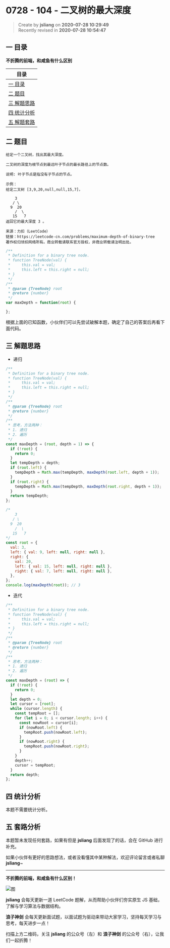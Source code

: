 0728 - 104 - 二叉树的最大深度
===

> Create by **jsliang** on **2020-07-28 10:29:49**  
> Recently revised in **2020-07-28 10:54:47**  

## 一 目录

**不折腾的前端，和咸鱼有什么区别**

| 目录 |
| --- |
| [一 目录](#chapter-one) |
| [二 题目](#chapter-two) |
| [三 解题思路](#chapter-three) |
| [四 统计分析](#chapter-four) |
| [五 解题套路](#chapter-five) |

## 二 题目



```
给定一个二叉树，找出其最大深度。

二叉树的深度为根节点到最远叶子节点的最长路径上的节点数。

说明: 叶子节点是指没有子节点的节点。

示例：
给定二叉树 [3,9,20,null,null,15,7]，

    3
   / \
  9  20
    /  \
   15   7
返回它的最大深度 3 。

来源：力扣（LeetCode）
链接：https://leetcode-cn.com/problems/maximum-depth-of-binary-tree
著作权归领扣网络所有。商业转载请联系官方授权，非商业转载请注明出处。
```

```js
/**
 * Definition for a binary tree node.
 * function TreeNode(val) {
 *     this.val = val;
 *     this.left = this.right = null;
 * }
 */
/**
 * @param {TreeNode} root
 * @return {number}
 */
var maxDepth = function(root) {

};
```

根据上面的已知函数，小伙伴们可以先尝试破解本题，确定了自己的答案后再看下面代码。

## 三 解题思路



* 递归

```js
/**
 * Definition for a binary tree node.
 * function TreeNode(val) {
 *     this.val = val;
 *     this.left = this.right = null;
 * }
 */
/**
 * @param {TreeNode} root
 * @return {number}
 */
/**
 * 思考，方法两种：
 * 1. 递归
 * 2. 遍历
 */
const maxDepth = (root, depth = 1) => {
  if (!root) {
    return 0;
  }
  let tempDepth = depth;
  if (root.left) {
    tempDepth = Math.max(tempDepth, maxDepth(root.left, depth + 1));
  }
  if (root.right) {
    tempDepth = Math.max(tempDepth, maxDepth(root.right, depth + 1));
  }
  return tempDepth;
};

/*
    3
   / \
  9  20
    /  \
   15   7
*/
const root = {
  val: 3,
  left: { val: 9, left: null, right: null },
  right: {
    val: 20,
    left: { val: 15, left: null, right: null },
    right: { val: 7, left: null, right: null },
  },
};
console.log(maxDepth(root)); // 3
```

* 迭代

```js
/**
 * Definition for a binary tree node.
 * function TreeNode(val) {
 *     this.val = val;
 *     this.left = this.right = null;
 * }
 */
/**
 * @param {TreeNode} root
 * @return {number}
 */
/**
 * 思考，方法两种：
 * 1. 递归
 * 2. 遍历
 */
const maxDepth = (root) => {
  if (!root) {
    return 0;
  }
  let depth = 0;
  let cursor = [root];
  while (cursor.length) {
    const tempRoot = [];
    for (let i = 0; i < cursor.length; i++) {
      const nowRoot = cursor[i];
      if (nowRoot.left) {
        tempRoot.push(nowRoot.left);
      }
      if (nowRoot.right) {
        tempRoot.push(nowRoot.right);
      }
    }
    depth++;
    cursor = tempRoot;
  }
  return depth;
};
```

## 四 统计分析



本题不需要统计分析。

## 五 套路分析



本题暂未发现任何套路，如果有但是 **jsliang** 后面发现了的话，会在 GitHub 进行补充。

如果小伙伴有更好的思路想法，或者没看懂其中某种解法，欢迎评论留言或者私聊 **jsliang**~

---

**不折腾的前端，和咸鱼有什么区别！**

![图](https://github.com/LiangJunrong/document-library/blob/master/public-repertory/img/z-index-small.png?raw=true)

**jsliang** 会每天更新一道 LeetCode 题解，从而帮助小伙伴们夯实原生 JS 基础，了解与学习算法与数据结构。

**浪子神剑** 会每天更新面试题，以面试题为驱动来带动大家学习，坚持每天学习与思考，每天进步一点！

扫描上方二维码，关注 **jsliang** 的公众号（左）和 **浪子神剑** 的公众号（右），让我们一起折腾！

